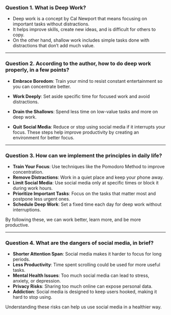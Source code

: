 ### **Question 1. What is Deep Work?**  

- Deep work is a concept by Cal Newport that means focusing on important tasks without distractions.  
- It helps improve skills, create new ideas, and is difficult for others to copy.  
- On the other hand, shallow work includes simple tasks done with distractions that don’t add much value.  

---

### **Question 2. According to the author, how to do deep work properly, in a few points?**    
- **Embrace Boredom**: Train your mind to resist constant entertainment so you can concentrate better.    
- **Work Deeply**: Set aside specific time for focused work and avoid distractions.
- **Drain the Shallows**: Spend less time on low-value tasks and more on deep work.  

- **Quit Social Media**: Reduce or stop using social media if it interrupts your focus.
These steps help improve productivity by creating an environment for better focus.  

---

### **Question 3. How can we implement the principles in daily life?**  

- **Train Your Focus**: Use techniques like the Pomodoro Method to improve concentration. 
- **Remove Distractions**: Work in a quiet place and keep your phone away.  
- **Limit Social Media**: Use social media only at specific times or block it during work hours.  
- **Prioritize Important Tasks**: Focus on the tasks that matter most and postpone less urgent ones.
- **Schedule Deep Work**: Set a fixed time each day for deep work without interruptions.    
 

By following these, we can work better, learn more, and be more productive.  

---

### **Question 4. What are the dangers of social media, in brief?**  

- **Shorter Attention Span**: Social media makes it harder to focus for long periods.  
- **Less Productivity**: Time spent scrolling could be used for more useful tasks.  
- **Mental Health Issues**: Too much social media can lead to stress, anxiety, or depression.  
- **Privacy Risks**: Sharing too much online can expose personal data.  
- **Addiction**: Social media is designed to keep users hooked, making it hard to stop using.  

Understanding these risks can help us use social media in a healthier way.  
